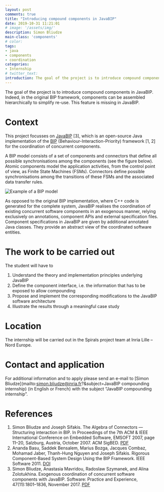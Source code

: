 ```yaml
---
layout: post
comments: true
title: "Introducing compound components in JavaBIP"
date: 2019-10-31 11:21:01
# image: '/assets/img/'
description: Simon Bliudze
main-class: 'components'
# color:
tags:
- java
- components
- coordination
categories:
- Internship
# twitter_text:
introduction: The goal of the project is to introduce compound components in JavaBIP. 
---
```


The goal of the project is to introduce compound components in JavaBIP. Indeed, in the original BIP framework, components can be assembled hierarchically to simplify re-use. This feature is missing in JavaBIP.

# Context

This project focusses on [JavaBIP](https://github.com/sbliudze) [3], which is an open-source Java implementation of the [BIP](http://www.bliudze.me/simon/articles/javabip-spe.pdf) (Behaviour-Interaction-Priority) framework [1, 2] for the coordination of concurrent components.

A BIP model consists of a set of components and connectors that define all possible synchronisations among the components (see the figure below). Atomic components model the application activities, from the control point of view, as Finite State Machines (FSMs). Connectors define possible synchronisations among the transitions of these FSMs and the associated data transfer rules.

![Example of a BIP model](https://i0.wp.com/www.bliudze.me/simon/wp-content/uploads/2019/10/Screen-Shot-2019-10-31-at-11.37.17.png?w=1338&ssl=1)

As opposed to the original BIP implementation, where C++ code is generated for the complete system, JavaBIP realises the coordination of existing concurrent software components in an exogenous manner, relying exclusively on annotations, component APIs and external specification files. Component specifications in JavaBIP are given by additional annotated Java classes. They provide an abstract view of the coordinated software entities. 

# The work to be carried out

The student will have to

1. Understand the theory and implementation principles underlying JavaBIP
1. Define the component interface, i.e. the information that has to be exposed to allow compounding
1. Propose and implement the corresponding modifications to the JavaBIP software architecture
1. Illustrate the results through a meaningful case study

# Location

The internship will be carried out in the Spirals project team at Inria Lille – Nord Europe.

# Contact and application

For additional information and to apply please send an e-mail to [Simon Bliudze](mailto:simon.bliudze@inria.fr?&subject=JavaBIP compounding internship) (in English or French) with the subject “JavaBIP compounding internship”.

# References

1. Simon Bliudze and Joseph Sifakis. The Algebra of Connectors — Structuring interaction in BIP. In Proceedings of the 7th ACM & IEEE International Conference on Embedded Software, EMSOFT 2007, page 11–20, Salzburg, Austria, October 2007. ACM SigBED. [PDF](http://www.bliudze.me/simon/articles/acp-bliudze-sifakis-emsoft07.pdf)
1. Ananda Basu, Saddek Bensalem, Marius Bozga, Jacques Combaz, Mohamad Jaber, Thanh-Hung Nguyen and Joseph Sifakis. Rigorous Component-Based System Design Using the BIP Framework. IEEE Software 2011. [DOI](https://doi.org/10.1109/MS.2011.27)
1. Simon Bliudze, Anastasia Mavridou, Radoslaw Szymanek, and Alina Zolotukhina. Exogenous coordination of concurrent software components with JavaBIP. Software: Practice and Experience, 47(11):1801–1836, November 2017. [PDF](http://www.bliudze.me/simon/articles/javabip-spe.pdf)
